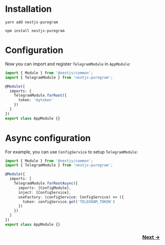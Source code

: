 # Installation
```shell
yarn add nestjs-puregram
```
```shell
npm install nestjs-puregram
```

# Configuration
Now you can import and register `TelegramModule` in `AppModule`:
```typescript
import { Module } from '@nestjs/common';
import { TelegramModule } from 'nestjs-puregram';

@Module({
  imports: [
    TelegramModule.forRoot({
      token: 'mytoken'
    })
  ]
})
export class AppModule {}
```

# Async configuration
For example, you can use `ConfigService` to setup `TelegramModule`:
```typescript
import { Module } from '@nestjs/common';
import { TelegramModule } from 'nestjs-puregram';

@Module({
  imports: [
    TelegramModule.forRootAsync({
      imports: [ConfigModule],
      inject: [ConfigService],
      useFactory: (configService: ConfigService) => ({
        token: configService.get('TELEGRAM_TOKEN')
      })
    })
  ]
})
export class AppModule {}
```

<h3 dir="rtl">
  <a href="/docs/02_updates.md">→ Next</a>
</h3>

